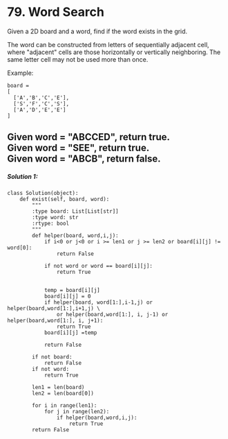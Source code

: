 # 79. Word Search


Given a 2D board and a word, find if the word exists in the grid.

The word can be constructed from letters of sequentially adjacent cell, where "adjacent" cells are those horizontally or vertically neighboring. The same letter cell may not be used more than once.

Example:  

    board =
    [
      ['A','B','C','E'],
      ['S','F','C','S'],
      ['A','D','E','E']
    ]

Given word = "ABCCED", return true.  
Given word = "SEE", return true.  
Given word = "ABCB", return false.  
---

##### Solution 1:
    class Solution(object):
        def exist(self, board, word):
            """
            :type board: List[List[str]]
            :type word: str
            :rtype: bool
            """
            def helper(board, word,i,j):
                if i<0 or j<0 or i >= len1 or j >= len2 or board[i][j] != word[0]:
                    return False

                if not word or word == board[i][j]:
                    return True


                temp = board[i][j] 
                board[i][j] = 0
                if helper(board, word[1:],i-1,j) or helper(board,word[1:],i+1,j) \
                    or helper(board,word[1:], i, j-1) or helper(board,word[1:], i, j+1):
                    return True
                board[i][j] =temp

                return False

            if not board:
                return False
            if not word:
                return True

            len1 = len(board)
            len2 = len(board[0])

            for i in range(len1):
                for j in range(len2):
                    if helper(board,word,i,j):
                        return True
            return False
